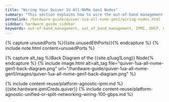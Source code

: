 ```yaml
---
title: "Wiring Your Quiver 1U All-NVMe Gen1 Nodes"
summary: "This section explains how to wire the out-of-band management (IPMI) port, 100 Gbps ports, and power on Quiver 1UA Gen1 nodes."
permalink: /hardware-guide/quiver-1ua-all-nvme-gen1/wiring-nodes.html
sidebar: hardware_guide_sidebar
keywords: out-of-band_management, out_of_band_management, IPMI, DHCP, network, networking, LAN, ipmitool, 100 Gbps, Ethernet, power
---
```


{% capture unusedPorts %}{{site.unusedEthPorts}}{% endcapture %}
{% include note.html content=unusedPorts %}

{% capture alt_tag %}Back Diagram of the {{site.q1uag1Long}} Node{% endcapture %}
{% include image.html alt=alt_tag file="quiver-1ua-all-nvme-gen1-back-diagram.png" url="/hardware-guide/quiver-1ua-all-nvme-gen1/images/quiver-1ua-all-nvme-gen1-back-diagram.png" %}

{% include content-reuse/platform-agnostic-ipmi.md %}
{{site.hardware.ipmiCreds.quiver}}
{% include content-reuse/platform-agnostic-unified-or-split-networking-wiring-100-gbps.md %}
